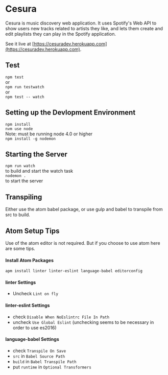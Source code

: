 # Cesura

Cesura is music discovery web application. It uses Spotify's Web API to show users new tracks related to artists they like, and lets them create and edit playlists they can play in the Spotify application.

See it live at [https://cesuradev.herokuapp.com](https://cesuradev.herokuapp.com).

## Test
`npm test`  
or  
`npm run testwatch`  
or  
`npm test -- watch`

## Setting up the Devlopment Environment
`npm install`  
`nvm use node`  
Note: must be running node 4.0 or higher  
`npm install -g nodemon`

## Starting the Server
`npm run watch`  
to build and start the watch task  
`nodemon .`  
to start the server

## Transpiling

Either use the atom babel package, or use gulp and babel to transpile from src to build.

## Atom Setup Tips

Use of the atom editor is not required. But if you choose to use atom here are some tips.

#### Install Atom Packages
`apm install linter linter-eslint language-babel editorconfig`

#### linter Settings
* Uncheck `Lint on fly`

#### linter-eslint Settings
* check `Disable When NoEslintrc File In Path`
* uncheck `Use Global Eslint` (unchecking seems to be necessary in order to use es2016)

#### language-babel Settings
* check `Transpile On Save`
* `src` in `Babel Source Path`
* `build` in `Babel Transpile Path`
* put `runtime` in `Optional Transformers`

